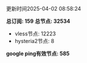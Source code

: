 更新时间2025-04-02 08:58:24

**总订阅: 159**
**总节点: 32534**
- vless节点: 12223
- hysteria2节点: 8

**google ping有效节点: 585**
